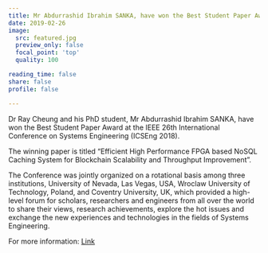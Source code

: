 ```yaml
---
title: Mr Abdurrashid Ibrahim SANKA, have won the Best Student Paper Award at the IEEE 26th International Conference on Systems Engineering (ICSEng 2018)
date: 2019-02-26
image:
  src: featured.jpg
  preview_only: false
  focal_point: 'top'
  quality: 100

reading_time: false
share: false
profile: false

---
```

Dr Ray Cheung and his PhD student, Mr Abdurrashid Ibrahim SANKA, have won the Best Student Paper Award at the IEEE 26th International Conference on Systems Engineering (ICSEng 2018).
<!--more-->
The winning paper is titled “Efficient High Performance FPGA based NoSQL Caching System for Blockchain Scalability and Throughput Improvement”.

The Conference was jointly organized on a rotational basis among three institutions, University of Nevada, Las Vegas, USA, Wroclaw University of Technology, Poland, and Coventry University, UK, which provided a high-level forum for scholars, researchers and engineers from all over the world to share their views, research achievements, explore the hot issues and exchange the new experiences and technologies in the fields of Systems Engineering.

For more information: [Link](http://www.ee.cityu.edu.hk/home/news_studentachievements.html#student18022019)